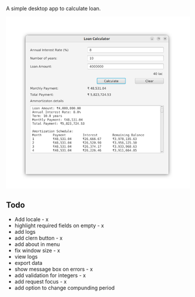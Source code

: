 A simple desktop app to calculate loan.

![app](./images/v2.png)

## Todo

* Add locale - x
* highlight required fields on empty - x
* add logs 
* add clern button - x
* add about in menu
* fix window size - x
* view logs 
* export data
* show message box on errors - x
* add validation for integers - x
* add request focus - x
* add option to change compunding period